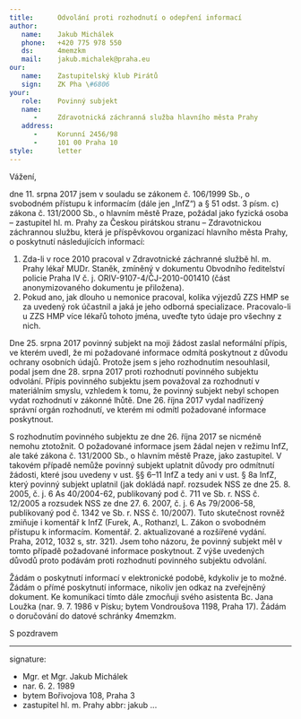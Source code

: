 ```yaml
---
title:      Odvolání proti rozhodnutí o odepření informací
author:
   name:    Jakub Michálek
   phone:   +420 775 978 550
   ds:      4memzkm
   mail:    jakub.michalek@praha.eu
our:
   name:    Zastupitelský klub Pirátů
   sign:    ZK Pha \#6806
your:
   role:    Povinný subjekt
   name:    
      -     Zdravotnická záchranná služba hlavního města Prahy
   address:
      -     Korunní 2456/98
      -     101 00 Praha 10
style:      letter
---
```


Vážení,

dne 11. srpna 2017 jsem v souladu se zákonem č. 106/1999 Sb., o svobodném přístupu k informacím (dále jen „InfZ“) a § 51 odst. 3 písm. c) zákona č. 131/2000 Sb., o hlavním městě Praze, požádal jako fyzická osoba – zastupitel hl. m. Prahy za Českou pirátskou stranu – Zdravotnickou záchrannou službu, která je příspěvkovou organizací hlavního města Prahy, o poskytnutí následujících informací:

1. Zda-li v roce 2010 pracoval v Zdravotnické záchranné službě hl. m. Prahy lékař MUDr. Staněk, zmíněný v dokumentu Obvodního ředitelství policie Praha IV č. j. ORIV-9107-4/ČJ-2010-001410 (část anonymizovaného dokumentu je přiložena).
2. Pokud ano, jak dlouho u nemonice pracoval, kolika výjezdů ZZS HMP se za uvedený rok účastnil a jaká je jeho odborná specializace. Pracovalo-li u ZZS HMP více lékařů tohoto jména, uveďte tyto údaje pro všechny z nich.

Dne 25. srpna 2017 povinný subjekt na moji žádost zaslal neformální přípis, ve kterém uvedl, že mi požadované informace odmítá poskytnout z důvodu ochrany osobních údajů. Protože jsem s jeho rozhodnutím nesouhlasil, podal jsem dne 28. srpna 2017 proti rozhodnutí povinného subjektu odvolání. Přípis povinného subjektu jsem považoval za rozhodnutí v materiálním smyslu, vzhledem k tomu, že povinný subjekt nebyl schopen vydat rozhodnutí v zákonné lhůtě. Dne 26. října 2017 vydal nadřízený správní orgán rozhodnutí, ve kterém mi odmítl požadované informace poskytnout. 

S rozhodnutím povinného subjektu ze dne 26. října 2017 se nicméně nemohu ztotožnit. O požadované informace jsem žádal nejen v režimu InfZ, ale také zákona č. 131/2000 Sb., o hlavním městě Praze, jako zastupitel. V takovém případě nemůže povinný subjekt uplatnit důvody pro odmítnutí žádosti, které jsou uvedeny v ust. §§ 6–11 InfZ a tedy ani v ust. § 8a InfZ, který povinný subjekt uplatnil (jak dokládá např. rozsudek NSS ze dne 25. 8. 2005, č. j. 6 As 40/2004-62, publikovaný pod č. 711 ve Sb. r. NSS č. 12/2005 a rozsudek NSS ze dne 27. 6. 2007, č. j. 6 As 79/2006-58, publikovaný pod č. 1342 ve Sb. r. NSS č. 10/2007). Tuto skutečnost rovněž zmiňuje i komentář k InfZ (Furek, A., Rothanzl, L. Zákon o svobodném přístupu k informacím. Komentář. 2. aktualizované a rozšířené vydání. Praha, 2012, 1032 s, str. 321). Jsem toho názoru, že povinný subjekt měl v tomto případě požadované informace poskytnout. Z výše uvedených důvodů proto podávám proti rozhodnutí povinného subjektu odvolání. 

Žádám o poskytnutí informací v elektronické podobě, kdykoliv je to možné. Žádám o přímé poskytnutí informace, nikoliv jen odkaz na zveřejněný dokument. Ke komunikaci tímto dále zmocňuji svého asistenta Bc. Jana Loužka (nar. 9. 7. 1986 v Písku; bytem Vondroušova 1198, Praha 17). Žádám o doručování do datové schránky 4memzkm.

S pozdravem

---
signature: 
  - Mgr. et Mgr. Jakub Michálek
  - nar. 6. 2. 1989
  - bytem Bořivojova 108, Praha 3
  - zastupitel hl. m. Prahy
abbr:       jakub
...
